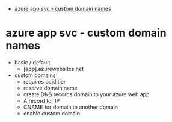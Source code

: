 - [azure app svc - custom domain names](#azure-app-svc---custom-domain-names)
# azure app svc - custom domain names

* basic / default 
  * [app].azurewebsites.net
* custom domains 
  * requires paid tier
  * reserve domain name
  * create DNS records domain to your azure web app
  * A record for IP
  * CNAME for domain to another domain
  * enable custom domain